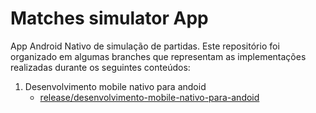 # Matches simulator App

App Android Nativo de simulação de partidas. Este repositório foi organizado em algumas branches que representam as implementações realizadas durante os seguintes conteúdos:

1. Desenvolvimento mobile nativo para andoid
     - [release/desenvolvimento-mobile-nativo-para-andoid](https://github.com/Nilcelso/matches-simulator/tree/Desenvolvimento-mobile-nativo-para-android)
